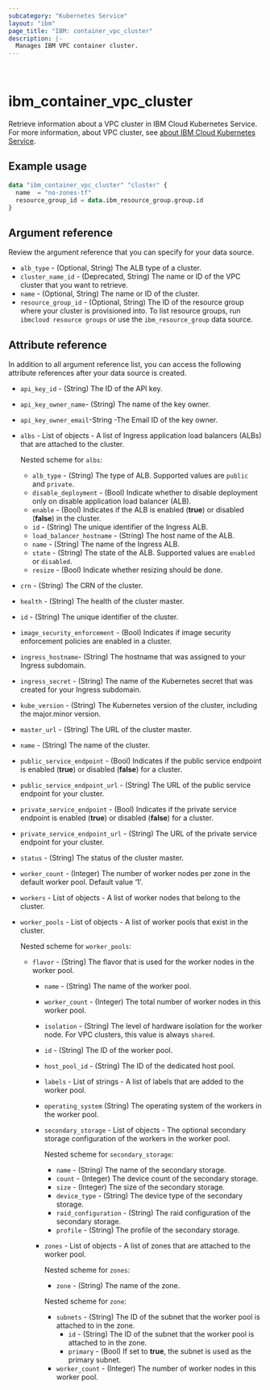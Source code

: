 ```yaml
---
subcategory: "Kubernetes Service"
layout: "ibm"
page_title: "IBM: container_vpc_cluster"
description: |-
  Manages IBM VPC container cluster.
---
```

​
# ibm_container_vpc_cluster
Retrieve information about a VPC cluster in IBM Cloud Kubernetes Service. For more information, about VPC cluster, see [about IBM Cloud Kubernetes Service](https://cloud.ibm.com/docs/containers?topic=containers-getting-started).
​
## Example usage

```terraform
data "ibm_container_vpc_cluster" "cluster" {
  name  = "no-zones-tf"
  resource_group_id = data.ibm_resource_group.group.id
}
```

## Argument reference
Review the argument reference that you can specify for your data source. 

- `alb_type` - (Optional, String) The ALB type of a cluster.
- `cluster_name_id` - (Deprecated, String) The name or ID of the VPC cluster that you want to retrieve.
- `name` - (Optional, String) The name or ID of the cluster.
- `resource_group_id` - (Optional, String) The ID of the resource group where your cluster is provisioned into. To list resource groups, run `ibmcloud resource groups` or use the `ibm_resource_group` data source.

## Attribute reference
In addition to all argument reference list, you can access the following attribute references after your data source is created. 

- `api_key_id` - (String) The ID of the API key.
- `api_key_owner_name`-  (String) The name of the key owner.
- `api_key_owner_email`-String -The Email ID of the key owner.
- `albs` - List of objects - A list of Ingress application load balancers (ALBs) that are attached to the cluster.

  Nested scheme for `albs`:
	- `alb_type` - (String) The type of ALB. Supported values are `public` and `private`.
	- `disable_deployment` -  (Bool)  Indicate whether to disable deployment only on disable application load balancer (ALB).
	- `enable` -  (Bool) Indicates if the ALB is enabled (**true**) or disabled (**false**) in the cluster.
	- `id` - (String) The unique identifier of the Ingress ALB.
	- `load_balancer_hostname` - (String) The host name of the ALB.
	- `name` - (String) The name of the Ingress ALB.
	- `state` - (String) The state of the ALB. Supported values are `enabled` or `disabled`. 
	- `resize` -  (Bool)  Indicate whether resizing should be done. 
- `crn` - (String) The CRN of the cluster.
- `health` - (String) The health of the cluster master.
- `id` - (String) The unique identifier of the cluster.
- `image_security_enforcement` - (Bool) Indicates if image security enforcement policies are enabled in a cluster.
- `ingress_hostname`-  (String) The hostname that was assigned to your Ingress subdomain. 
- `ingress_secret` - (String) The name of the Kubernetes secret that was created for your Ingress subdomain.
- `kube_version` - (String) The Kubernetes version of the cluster, including the major.minor version.
- `master_url` - (String) The URL of the cluster master.
- `name` - (String) The name of the cluster.
- `public_service_endpoint` -  (Bool) Indicates if the public service endpoint is enabled (**true**) or disabled (**false**) for a cluster. 
- `public_service_endpoint_url` - (String) The URL of the public service endpoint for your cluster.
- `private_service_endpoint` -  (Bool) Indicates if the private service endpoint is enabled (**true**) or disabled (**false**) for a cluster. 
- `private_service_endpoint_url` - (String) The URL of the private service endpoint for your cluster.
- `status` - (String) The status of the cluster master.
- `worker_count` - (Integer) The number of worker nodes per zone in the default worker pool. Default value ‘1’.
- `workers` - List of objects - A list of worker nodes that belong to the cluster. 
- `worker_pools` - List of objects - A list of worker pools that exist in the cluster.

  Nested scheme for `worker_pools`:
  - `flavor` - (String) The flavor that is used for the worker nodes in the worker pool.
	- `name` - (String) The name of the worker pool.
	- `worker_count` - (Integer) The total number of worker nodes in this worker pool.
	- `isolation` - (String) The level of hardware isolation for the worker node. For VPC clusters, this value is always `shared`.
	- `id` - (String) The ID of the worker pool.
	- `host_pool_id` - (String) The ID of the dedicated host pool.
	- `labels` - List of strings - A list of labels that are added to the worker pool.
	- `operating_system` (String) The operating system of the workers in the worker pool.
	- `secondary_storage` - List of objects - The optional secondary storage configuration of the workers in the worker pool.

	  Nested scheme for `secondary_storage`:
		- `name` - (String) The name of the secondary storage.
		- `count` - (Integer) The device count of the secondary storage.
		- `size` - (Integer) The size of the secondary storage.
		- `device_type` - (String) The device type of the secondary storage.
		- `raid_configuration` - (String) The raid configuration of the secondary storage.
		- `profile` - (String) The profile of the secondary storage.

	- `zones` - List of objects - A list of zones that are attached to the worker pool.

	  Nested scheme for `zones`:
		- `zone` - (String) The name of the zone.

		Nested scheme for `zone`:
		- `subnets` - (String) The ID of the subnet that the worker pool is attached to in the zone.
			- `id` - (String) The ID of the subnet that the worker pool is attached to in the zone.
			- `primary` -  (Bool) If set to **true**, the subnet is used as the primary subnet.
		- `worker_count` - (Integer) The number of worker nodes in this worker pool.
